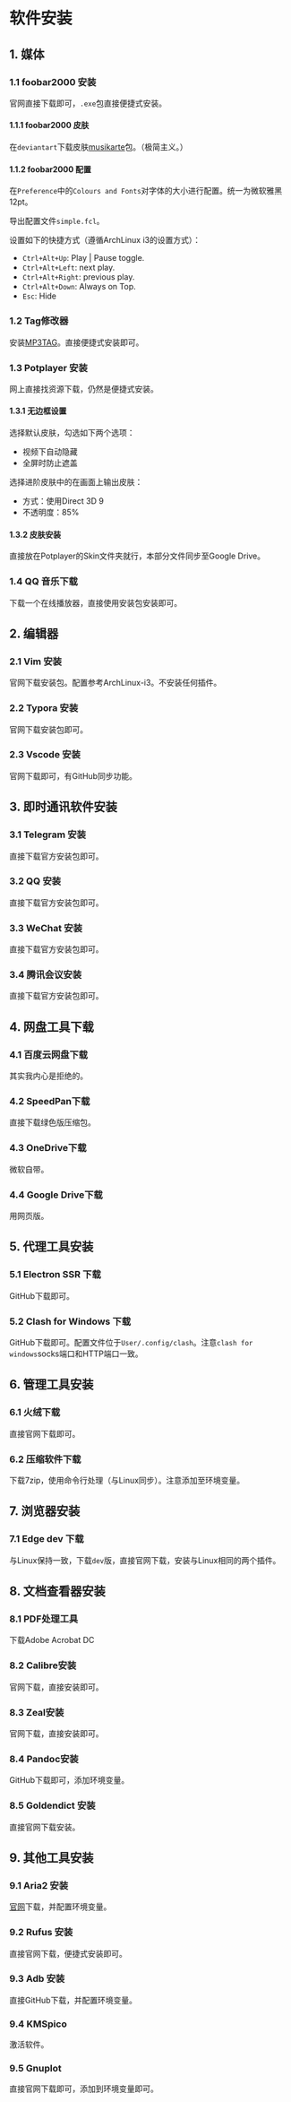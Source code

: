 # 软件安装

## 1. 媒体

### 1.1 foobar2000 安装

官网直接下载即可，`.exe`包直接便捷式安装。

#### 1.1.1 foobar2000 皮肤

在`deviantart`下载皮肤[musikarte](https://www.deviantart.com/e-r-i-c/art/musikarte-0-4-1-ENG-and-CHS-270513032)包。（极简主义。）

#### 1.1.2 foobar2000 配置

在`Preference`中的`Colours and Fonts`对字体的大小进行配置。统一为微软雅黑 12pt。

导出配置文件`simple.fcl`。

设置如下的快捷方式（遵循ArchLinux i3的设置方式）：

+ `Ctrl+Alt+Up`: Play | Pause toggle.
+ `Ctrl+Alt+Left`: next play.
+ `Ctrl+Alt+Right`: previous play.
+ `Ctrl+Alt+Down`: Always on Top.
+ `Esc`: Hide

### 1.2 Tag修改器

安装[MP3TAG](https://www.mp3tag.de/en/)。直接便捷式安装即可。

### 1.3 Potplayer 安装

网上直接找资源下载，仍然是便捷式安装。

#### 1.3.1 无边框设置

选择默认皮肤，勾选如下两个选项：

+ 视频下自动隐藏
+ 全屏时防止遮盖

选择进阶皮肤中的在画面上输出皮肤：

+ 方式：使用Direct 3D 9
+ 不透明度：85%

#### 1.3.2 皮肤安装

直接放在Potplayer的Skin文件夹就行，本部分文件同步至Google Drive。

### 1.4 QQ 音乐下载

下载一个在线播放器，直接使用安装包安装即可。

## 2. 编辑器

### 2.1 Vim 安装

官网下载安装包。配置参考ArchLinux-i3。不安装任何插件。

### 2.2 Typora 安装

官网下载安装包即可。

### 2.3 Vscode 安装

官网下载即可，有GitHub同步功能。

## 3. 即时通讯软件安装

### 3.1 Telegram 安装

直接下载官方安装包即可。

### 3.2 QQ 安装

直接下载官方安装包即可。

### 3.3 WeChat 安装

直接下载官方安装包即可。

### 3.4 腾讯会议安装

直接下载官方安装包即可。

## 4. 网盘工具下载

### 4.1 百度云网盘下载

其实我内心是拒绝的。

### 4.2 SpeedPan下载

直接下载绿色版压缩包。

### 4.3 OneDrive下载

微软自带。

### 4.4 Google Drive下载

用网页版。

## 5. 代理工具安装

### 5.1 Electron SSR 下载

GitHub下载即可。

### 5.2 Clash for Windows 下载

GitHub下载即可。配置文件位于`User/.config/clash`。注意`clash for windows`socks端口和HTTP端口一致。

## 6. 管理工具安装

### 6.1 火绒下载

直接官网下载即可。

### 6.2 压缩软件下载

下载7zip，使用命令行处理（与Linux同步）。注意添加至环境变量。

## 7. 浏览器安装

### 7.1 Edge dev 下载

与Linux保持一致，下载`dev`版，直接官网下载，安装与Linux相同的两个插件。

## 8. 文档查看器安装

### 8.1 PDF处理工具

下载Adobe Acrobat DC

### 8.2 Calibre安装

官网下载，直接安装即可。

### 8.3 Zeal安装

官网下载，直接安装即可。

### 8.4 Pandoc安装

GitHub下载即可，添加环境变量。

### 8.5 Goldendict 安装

直接官网下载安装。

## 9. 其他工具安装

### 9.1 Aria2 安装

[官网](https://github.com/aria2/aria2)下载，并配置环境变量。

### 9.2 Rufus 安装

直接官网下载，便捷式安装即可。

### 9.3 Adb 安装

直接GitHub下载，并配置环境变量。

### 9.4 KMSpico

激活软件。

### 9.5 Gnuplot

直接官网下载即可，添加到环境变量即可。
